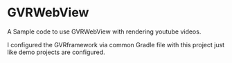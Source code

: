 # GVRWebView
A Sample code to use GVRWebView with rendering youtube videos.

I configured the GVRframework via common Gradle file with this project just like demo projects are configured.
